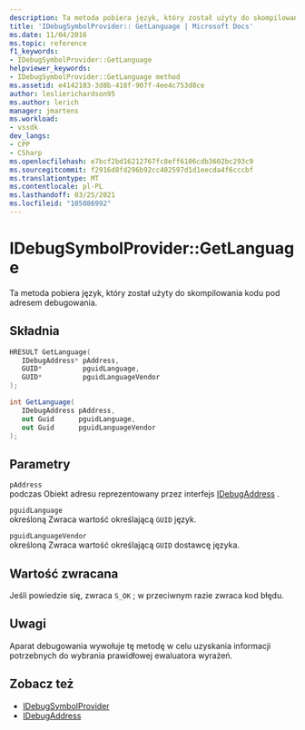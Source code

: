 ```yaml
---
description: Ta metoda pobiera język, który został użyty do skompilowania kodu pod adresem debugowania.
title: 'IDebugSymbolProvider:: GetLanguage | Microsoft Docs'
ms.date: 11/04/2016
ms.topic: reference
f1_keywords:
- IDebugSymbolProvider::GetLanguage
helpviewer_keywords:
- IDebugSymbolProvider::GetLanguage method
ms.assetid: e4142183-3d8b-418f-907f-4ee4c753d8ce
author: leslierichardson95
ms.author: lerich
manager: jmartens
ms.workload:
- vssdk
dev_langs:
- CPP
- CSharp
ms.openlocfilehash: e7bcf2bd16212767fc8eff6106cdb3602bc293c9
ms.sourcegitcommit: f2916d8fd296b92cc402597d1d1eecda4f6cccbf
ms.translationtype: MT
ms.contentlocale: pl-PL
ms.lasthandoff: 03/25/2021
ms.locfileid: "105086992"
---
```

# <a name="idebugsymbolprovidergetlanguage"></a>IDebugSymbolProvider::GetLanguage
Ta metoda pobiera język, który został użyty do skompilowania kodu pod adresem debugowania.

## <a name="syntax"></a>Składnia

```cpp
HRESULT GetLanguage( 
   IDebugAddress* pAddress,
   GUID*          pguidLanguage,
   GUID*          pguidLanguageVendor
);
```

```csharp
int GetLanguage(
   IDebugAddress pAddress,
   out Guid      pguidLanguage,
   out Guid      pguidLanguageVendor
);
```

## <a name="parameters"></a>Parametry
`pAddress`\
podczas Obiekt adresu reprezentowany przez interfejs [IDebugAddress](../../../extensibility/debugger/reference/idebugaddress.md) .

`pguidLanguage`\
określoną Zwraca wartość określającą `GUID` język.

`pguidLanguageVendor`\
określoną Zwraca wartość określającą `GUID` dostawcę języka.

## <a name="return-value"></a>Wartość zwracana
 Jeśli powiedzie się, zwraca `S_OK` ; w przeciwnym razie zwraca kod błędu.

## <a name="remarks"></a>Uwagi
 Aparat debugowania wywołuje tę metodę w celu uzyskania informacji potrzebnych do wybrania prawidłowej ewaluatora wyrażeń.

## <a name="see-also"></a>Zobacz też
- [IDebugSymbolProvider](../../../extensibility/debugger/reference/idebugsymbolprovider.md)
- [IDebugAddress](../../../extensibility/debugger/reference/idebugaddress.md)
